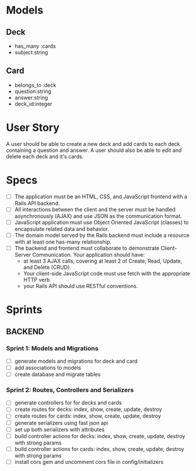 # Models

## Deck
- has_many :cards
- subject:string

## Card
- belongs_to :deck
- question:string
- answer:string
- deck_id:integer

# User Story
A user should be able to create a new deck and add cards to each deck containing a question and answer. A user should also be able to edit and delete each deck and it's cards.

# Specs

- [ ] The application must be an HTML, CSS, and JavaScript frontend with a Rails API backend.
- [ ] All interactions between the client and the server must be handled asynchronously (AJAX) and use JSON as the communication format.
- [ ] JavaScript application must use Object Oriented JavaScript (classes) to encapsulate related data and behavior.
- [ ] The domain model served by the Rails backend must include a resource with at least one has-many relationship.
- [ ] The backend and frontend must collaborate to demonstrate Client-Server Communication. Your application should have:
  - at least 3 AJAX calls, covering at least 2 of Create, Read, Update, and Delete (CRUD).
  - Your client-side JavaScript code must use fetch with the appropriate HTTP verb
  - your Rails API should use RESTful conventions.

# Sprints

## BACKEND
### Sprint 1: Models and Migrations
- [ ] generate models and migrations for deck and card
- [ ] add associations to models
- [ ] create database and migrate tables

### Sprint 2: Routes, Controllers and Serializers
- [ ] generate controllers for for decks and cards
- [ ] create routes for decks: index, show, create, update, destroy
- [ ] create routes for cards: index, show, create, update, destroy
- [ ] generate serializers using fast json api
- [ ] set up both serializers with attributes
- [ ] build controller actions for decks: index, show, create, update, destroy with strong params
- [ ] build controller actions for cards: index, show, create, update, destroy with strong params
- [ ] install cors gem and uncomment cors file in config/initializers

